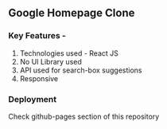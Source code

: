## Google Homepage Clone

### Key Features - 
1. Technologies used - React JS
2. No UI Library used
3. API used for search-box suggestions
4. Responsive

### Deployment
Check github-pages section of this repository
